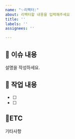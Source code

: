 ```yaml
---
name: "✨리팩터:"
about: 리팩터할 내용을 입력해주세요
title: ''
labels: ''
assignees: ''

---
```


## :bookmark_tabs: 이슈 내용

설명을 작성하세요.

## :pencil: 작업 내용

- [ ]
- [ ]

## :round_pushpin:ETC

기타사항
